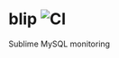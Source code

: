 # blip ![CI](https://github.com/cashapp/blip/actions/workflows/ci.yml/badge.svg)
Sublime MySQL monitoring
